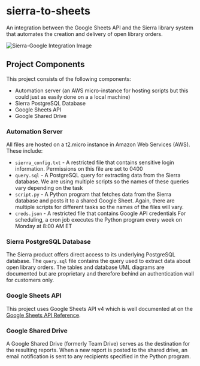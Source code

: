 # sierra-to-sheets
An integration between the Google Sheets API and the Sierra library system that automates the creation and delivery of open library orders.

![Sierra-Google Integration Image](http://bendaigle.ohio5.org/custom/media/sierra-google.jpg)

## Project Components
This project consists of the following components:
* Automation server (an AWS micro-instance for hosting scripts but this could just as easily done on a a local machine)
* Sierra PostgreSQL Database
* Google Sheets API
* Google Shared Drive

### Automation Server
All files are hosted on a t2.micro instance in Amazon Web Services (AWS). These include:
* `sierra_config.txt` - A restricted file that contains sensitive login information. Permissions on this file are set to 0400
* `query.sql` - A PostgreSQL query for extracting data from the Sierra database. We are using multiple scripts so the names of these queries vary depending on the task
* `script.py` - A Python program that fetches data from the Sierra database and posts it to a shared Google Sheet. Again, there are multiple scripts for different tasks so the names of the files will vary.
* `creds.json` - A restricted file that contains Google API credentials
For scheduling, a cron job executes the Python program every week on Monday at 8:00 AM ET

### Sierra PostgreSQL Database
The Sierra product offers direct access to its underlying PostgreSQL database. The `query.sql` file contains the query used to extract data about open library orders. The tables and database UML diagrams are documented but are proprietary and therefore behind an authentication wall for customers only.

### Google Sheets API
This project uses Google Sheets API v4 which is well documented at on the [Google Sheets API Reference](https://developers.google.com/sheets/api/).

### Google Shared Drive
A Google Shared Drive (formerly Team Drive) serves as the destination for the resulting reports. When a new report is posted to the shared drive, an email notification is sent to any recipients specified in the Python program.
